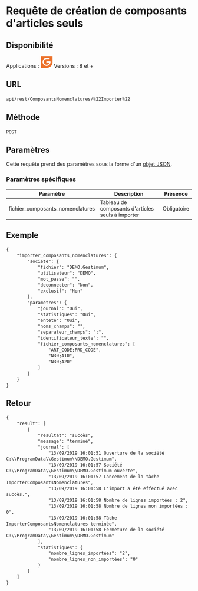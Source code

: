 # Requête de création de composants d'articles seuls


## Disponibilité


Applications : ![](../GestionCommerciale32.png)
Versions : 8 et +


## URL

``
api/rest/ComposantsNomenclatures/%22Importer%22
``

## Méthode

``
POST
``

## Paramètres


Cette requête prend des paramètres sous la forme d'un [objet JSON](../ObjetJSONParametreRequetes.md).


### Paramètres spécifiques

| Paramètre | Description | Présence |
|---|---|---|
| fichier\_composants\_nomenclatures | Tableau de composants d'articles seuls à importer | Obligatoire |


## Exemple


````
{
    "importer_composants_nomenclatures": {
        "societe": {
            "fichier": "DEMO.Gestimum",
            "utilisateur": "DEMO",
            "mot_passe": "",
            "deconnecter": "Non",
            "exclusif": "Non"
        },
        "parametres": {
            "journal": "Oui",
            "statistiques": "Oui",
            "entete": "Oui",
            "noms_champs": "",
            "separateur_champs": ";",
            "identificateur_texte": "",
            "fichier_composants_nomenclatures": [
                "ART_CODE;PRD_CODE",
                "N30;A10",
                "N30;A20"
            ]
        }
    }
}
````


## Retour

````
{
    "result": [
        {
            "resultat": "succès",
            "message": "terminé",
            "journal": [
                "13/09/2019 16:01:51 Ouverture de la société C:\\ProgramData\\Gestimum\\DEMO.Gestimum",
                "13/09/2019 16:01:57 Société C:\\ProgramData\\Gestimum\\DEMO.Gestimum ouverte",
                "13/09/2019 16:01:57 Lancement de la tâche ImporterComposantsNomenclatures",
                "13/09/2019 16:01:58 L'import a été effectué avec succès.",
                "13/09/2019 16:01:58 Nombre de lignes importées : 2",
                "13/09/2019 16:01:58 Nombre de lignes non importées : 0",
                "13/09/2019 16:01:58 Tâche ImporterComposantsNomenclatures terminée",
                "13/09/2019 16:01:58 Fermeture de la société C:\\ProgramData\\Gestimum\\DEMO.Gestimum"
            ],
            "statistiques": {
                "nombre_lignes_importées": "2",
                "nombre_lignes_non_importées": "0"
            }
        }
    ]
}
````